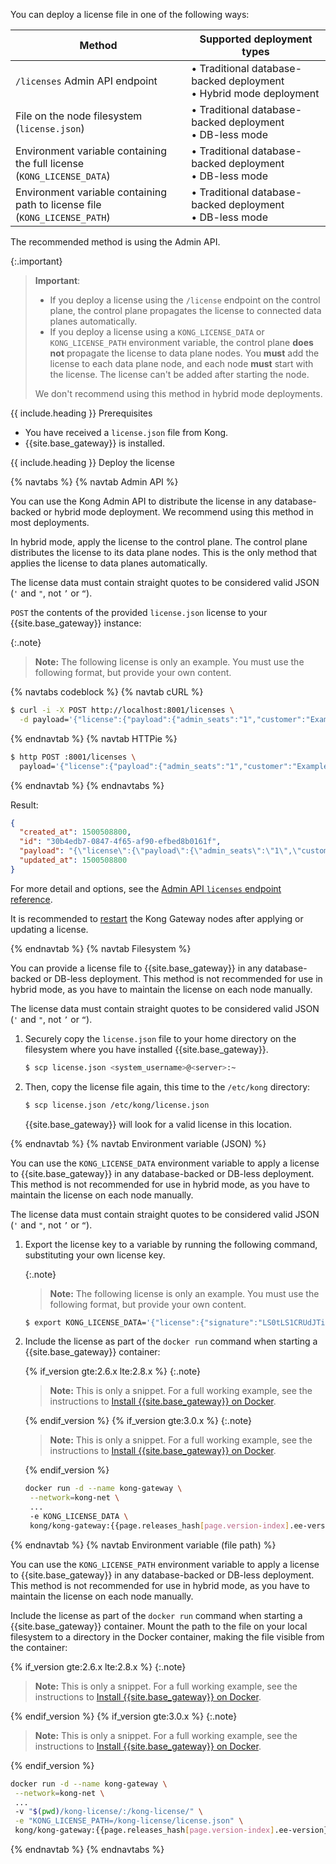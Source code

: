 <!-- This file is for deploying an enterprise license to Kong Gateway
and is used in the deploy-license.md file in enterprise > version number
> deployment > licenses folder and the vitals-influx-strategy.md file as well.
It has one parameter include.heading which must be included when used.  -->


You can deploy a license file in one of the following ways:

Method | Supported deployment types
-------|---
 `/licenses` Admin API endpoint | &#8226; Traditional database-backed deployment <br> &#8226; Hybrid mode deployment
File on the node filesystem <br>(`license.json`) | &#8226; Traditional database-backed deployment <br> &#8226; DB-less mode
Environment variable containing the full license <br>(`KONG_LICENSE_DATA`) | &#8226; Traditional database-backed deployment <br> &#8226; DB-less mode
Environment variable containing path to license file <br>(`KONG_LICENSE_PATH`) | &#8226; Traditional database-backed deployment <br> &#8226; DB-less mode

The recommended method is using the Admin API.

{:.important}
> **Important**:
> * If you deploy a license using the `/license` endpoint on the control plane, the control plane propagates 
> the license to connected data planes automatically.
> * If you deploy a license using a `KONG_LICENSE_DATA` or `KONG_LICENSE_PATH` environment variable, 
> the control plane **does not** propagate the license to data plane nodes.
> You **must** add the license to each data plane node, and each node **must** start with the license.
> The license can't be added after starting the node. 
>
>  We don't recommend using this method in hybrid mode deployments.

{{ include.heading }} Prerequisites

* You have received a `license.json` file from Kong.
* {{site.base_gateway}} is installed.

{{ include.heading }} Deploy the license

{% navtabs %}
{% navtab Admin API %}

You can use the Kong Admin API to distribute the license in any database-backed
or hybrid mode deployment. We recommend using this method in most deployments.

In hybrid mode, apply the license to the control plane. The control plane
distributes the license to its data plane nodes. This is the only method that
applies the license to data planes automatically.

The license data must contain straight quotes to be considered valid JSON
(`'` and `"`, not `’` or `“`).

`POST` the contents of the provided `license.json` license to your
{{site.base_gateway}} instance:

{:.note}
> **Note:** The following license is only an example. You must use the
following format, but provide your own content.

{% navtabs codeblock %}
{% navtab cURL %}
```bash
$ curl -i -X POST http://localhost:8001/licenses \
  -d payload='{"license":{"payload":{"admin_seats":"1","customer":"Example Company, Inc","dataplanes":"1","license_creation_date":"2017-07-20","license_expiration_date":"2017-07-20","license_key":"00141000017ODj3AAG_a1V41000004wT0OEAU","product_subscription":"Konnect Enterprise","support_plan":"None"},"signature":"6985968131533a967fcc721244a979948b1066967f1e9cd65dbd8eeabe060fc32d894a2945f5e4a03c1cd2198c74e058ac63d28b045c2f1fcec95877bd790e1b","version":"1"}}'
```
{% endnavtab %}
{% navtab HTTPie %}
```bash
$ http POST :8001/licenses \
  payload='{"license":{"payload":{"admin_seats":"1","customer":"Example Company, Inc","dataplanes":"1","license_creation_date":"2017-07-20","license_expiration_date":"2017-07-20","license_key":"00141000017ODj3AAG_a1V41000004wT0OEAU","product_subscription":"Konnect Enterprise","support_plan":"None"},"signature":"6985968131533a967fcc721244a979948b1066967f1e9cd65dbd8eeabe060fc32d894a2945f5e4a03c1cd2198c74e058ac63d28b045c2f1fcec95877bd790e1b","version":"1"}}'
```
{% endnavtab %}
{% endnavtabs %}

Result:
```json
{
  "created_at": 1500508800,
  "id": "30b4edb7-0847-4f65-af90-efbed8b0161f",
  "payload": "{\"license\":{\"payload\":{\"admin_seats\":\"1\",\"customer\":\"Example Company, Inc\",\"dataplanes\":\"1\",\"license_creation_date\":\"2017-07-20\",\"license_expiration_date\":\"2017-07-20\",\"license_key\":\"00141000017ODj3AAG_a1V41000004wT0OEAU\",\"product_subscription\":\"Konnect Enterprise\",\"support_plan\":\"None\"},\"signature\":\"6985968131533a967fcc721244a979948b1066967f1e9cd65dbd8eeabe060fc32d894a2945f5e4a03c1cd2198c74e058ac63d28b045c2f1fcec95877bd790e1b\",\"version\":\"1\"}}",
  "updated_at": 1500508800
}
```

For more detail and options, see the
[Admin API `licenses` endpoint reference](/gateway/latest/licenses/examples).

It is recommended to [restart](https://docs.konghq.com/gateway/latest/production/running-kong/systemd/#restart-kong-gateway) the Kong Gateway nodes after applying or updating a license.

{% endnavtab %}
{% navtab Filesystem %}

You can provide a license file to {{site.base_gateway}} in any database-backed or DB-less
deployment. This method is not recommended for use in hybrid mode, as you have
to maintain the license on each node manually.

The license data must contain straight quotes to be considered valid JSON
(`'` and `"`, not `’` or `“`).

1. Securely copy the `license.json` file to your home directory on the filesystem
where you have installed
{{site.base_gateway}}.

    ```sh
    $ scp license.json <system_username>@<server>:~
    ```

1. Then, copy the license file again, this time to the `/etc/kong` directory:

    ```sh
    $ scp license.json /etc/kong/license.json
    ```

    {{site.base_gateway}} will look for a valid license in this location.


{% endnavtab %}
{% navtab Environment variable (JSON) %}

You can use the `KONG_LICENSE_DATA` environment variable to apply a license to
{{site.base_gateway}} in any database-backed or DB-less deployment. This method
is not recommended for use in hybrid mode, as you have to maintain the license
on each node manually.

The license data must contain straight quotes to be considered valid JSON
(`'` and `"`, not `’` or `“`).

1. Export the license key to a variable by running the following command,
substituting your own license key.

    {:.note}
    > **Note:** The following license is only an example. You must use the
    following format, but provide your own content.

    ```bash
    $ export KONG_LICENSE_DATA='{"license":{"signature":"LS0tLS1CRUdJTiBQR1AgTUVTU0FHRS0tLS0tClZlcnNpb246IEdudVBHIHYyCgpvd0did012TXdDSFdzMTVuUWw3dHhLK01wOTJTR0tLWVc3UU16WTBTVTVNc2toSVREWk1OTFEzVExJek1MY3dTCjA0ek1UVk1OREEwc2pRM04wOHpNalZKVHpOTE1EWk9TVTFLTXpRMVRVNHpTRXMzTjA0d056VXdUTytKWUdNUTQKR05oWW1VQ21NWEJ4Q3NDc3lMQmorTVBmOFhyWmZkNkNqVnJidmkyLzZ6THhzcitBclZtcFZWdnN1K1NiKzFhbgozcjNCeUxCZzdZOVdFL2FYQXJ0NG5lcmVpa2tZS1ozMlNlbGQvMm5iYkRzcmdlWFQzek1BQUE9PQo9b1VnSgotLS0tLUVORCBQR1AgTUVTU0FHRS0tLS0tCg=","payload":{"customer":"Test Company Inc","license_creation_date":"2017-11-08","product_subscription":"Kong Enterprise","admin_seats":"5","support_plan":"None","license_expiration_date":"2017-11-10","license_key":"00141000017ODj3AAG_a1V41000004wT0OEAU"},"version":1}}'
    ```

1. Include the license as part of the `docker run` command when starting a {{site.base_gateway}} container:

    {% if_version gte:2.6.x lte:2.8.x %}
    {:.note}
    > **Note:** This is only a snippet. For a full working example, see the instructions to
    [Install {{site.base_gateway}} on Docker](/gateway/{{page.release}}/install-and-run/docker/).

    {% endif_version %}
    {% if_version gte:3.0.x %}
    {:.note}
    > **Note:** This is only a snippet. For a full working example, see the instructions to
    [Install {{site.base_gateway}} on Docker](/gateway/{{page.release}}/install/docker/).

    {% endif_version %}

    ```bash
    docker run -d --name kong-gateway \
     --network=kong-net \
     ...
     -e KONG_LICENSE_DATA \
     kong/kong-gateway:{{page.releases_hash[page.version-index].ee-version}}-alpine
    ```
{% endnavtab %}
{% navtab Environment variable (file path) %}

You can use the `KONG_LICENSE_PATH` environment variable to apply a license to
{{site.base_gateway}} in any database-backed or DB-less deployment. This method
is not recommended for use in hybrid mode, as you have to maintain the license
on each node manually.

Include the license as part of the `docker run` command when starting a
{{site.base_gateway}} container. Mount the path to the file on your
local filesystem to a directory in the Docker container, making the file visible
from the container:

{% if_version gte:2.6.x lte:2.8.x %}
{:.note}
> **Note:** This is only a snippet. For a full working example, see the instructions to
[Install {{site.base_gateway}} on Docker](/gateway/{{page.release}}/install-and-run/docker).

{% endif_version %}
{% if_version gte:3.0.x %}
{:.note}
> **Note:** This is only a snippet. For a full working example, see the instructions to
[Install {{site.base_gateway}} on Docker](/gateway/{{page.release}}/install/docker).

{% endif_version %}

```bash
docker run -d --name kong-gateway \
 --network=kong-net \
 ...
 -v "$(pwd)/kong-license/:/kong-license/" \
 -e "KONG_LICENSE_PATH=/kong-license/license.json" \
 kong/kong-gateway:{{page.releases_hash[page.version-index].ee-version}}-alpine
```

{% endnavtab %}
{% endnavtabs %}
